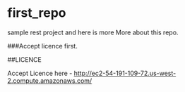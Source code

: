 # first_repo

sample rest project and here is more
More about this repo. 

###Accept licence first.


##LICENCE

Accept Licence here - http://ec2-54-191-109-72.us-west-2.compute.amazonaws.com/

